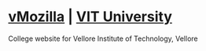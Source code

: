 # [vMozilla](http://www.github.com/vMozilla) | [VIT University](http://www.github.com/VITUni)
College website for Vellore Institute of Technology, Vellore
